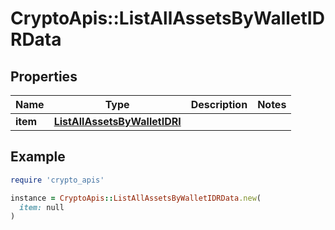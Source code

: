 # CryptoApis::ListAllAssetsByWalletIDRData

## Properties

| Name | Type | Description | Notes |
| ---- | ---- | ----------- | ----- |
| **item** | [**ListAllAssetsByWalletIDRI**](ListAllAssetsByWalletIDRI.md) |  |  |

## Example

```ruby
require 'crypto_apis'

instance = CryptoApis::ListAllAssetsByWalletIDRData.new(
  item: null
)
```


